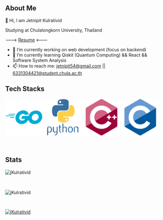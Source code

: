 <!--
**jKulrativid/jKulrativid** is a ✨ _special_ ✨ repository because its `README.md` (this file) appears on your GitHub profile.

Here are some ideas to get you started:

- 🔭 I’m currently working on ...
- 🌱 I’m currently learning ...
- 👯 I’m looking to collaborate on ...
- 🤔 I’m looking for help with ...
- 💬 Ask me about ...
- 📫 How to reach me: ...
- 😄 Pronouns: ...
- ⚡ Fun fact: ...
-->

## About Me

👋 Hi, I am Jetnipit Kulrativid

Studying at Chulalongkorn University, Thailand

---> [Resume](resume.pdf) <---
    
- 🔭 I’m currently working on web development (focus on backend)
- 🌱 I’m currently learning Qiskit (Quantum Computing) && React && Software System Analysis
- 📫 How to reach me: jetnipit54@gmail.com || 6331304421@student.chula.ac.th

## Tech Stacks
<p>
    <img src="https://github.com/devicons/devicon/blob/master/icons/go/go-original-wordmark.svg" alt="golang" width="120" height="120" />
    <img src="https://github.com/devicons/devicon/blob/master/icons/python/python-original-wordmark.svg" alt="python" width="120" height="120" />
    <img src="https://github.com/devicons/devicon/blob/master/icons/cplusplus/cplusplus-original.svg" alt="cplusplus" width="120" height="120" />
    <img src="https://github.com/devicons/devicon/blob/master/icons/c/c-original.svg" alt="c" width="120" height="120" />
</p>
<br>

## Stats
<p><img align="center" src="https://github-readme-stats.vercel.app/api?username=jKulrativid&show_icons=true&locale=en" alt="jKulrativid" /></p>
<br>

<p><img align="center" src="https://github-readme-streak-stats.herokuapp.com/?user=jKulrativid" alt="jKulrativid" /></p>
<br>

<p align="left"> <a href="https://github.com/ryo-ma/github-profile-trophy"><img src="https://github-profile-trophy.vercel.app/?username=jKulrativid" alt="jKulrativid" /></a> </p>
